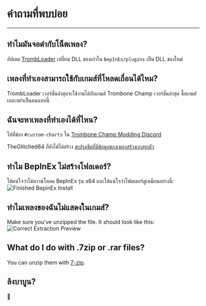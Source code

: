 # คำถามที่พบบ่อย
---

## ทำไมมันจอดำกับโน็ตเพลง?

อัปเดต [TrombLoader](https://github.com/NyxTheShield/TrombLoader/releases/latest) เปลี่ยน DLL ของเก่าใน `BepInEx/plugins` เป็น DLL ของใหม่

## เพลงที่ทำเองสามารถใช้กับเกมส์ที่โหลดเถื่อนได้ไหม?

TrombLoader เวอร์ชั่นล่าสุดจะใช้งานได้กับเกมส์ Trombone Champ เวอร์ชั่นล่าสุด ซื้อเกมส์เถอะอย่าเป็นคนแบบนี้

## ฉันจะหาเพลงที่ทำเองได้ที่ไหน?

ไปที่ช่อง `#custom-charts` ใน [Trombone Champ Modding Discord](https://discord.gg/KVzKRsbetJ)

TheGlitched64 ก็ยังได้ได้สร้าง [สเปรดชีตที่มีข้อมูลของเพลงสร้างเองทุกตัว](https://docs.google.com/spreadsheets/d/1xpoUnHdSJFqOQEK_637-HCECYtJsgK91oY4dRuDMtik/edit?usp=sharing)

## ทำไม BepInEx ไม่สร้างโฟลเดอร์?

ให้แน่ใจว่าได้ดาวน์โหลด BepInEx รุ่น x64 และให้แน่ใจว่าโฟลเดอร์ดูเหมือนอย่างนี้: ![Finished BepinEx Install](../docs/files/finishedbepinex.png)

## ทำไมเพลงของฉันไม่แสดงในเกมส์?

Make sure you've unzipped the file. It should look like this: ![Correct Extraction Preview](../docs/files/customsongcorrect.png)

## What do I do with .7zip or .rar files?

You can unzip them with [7-zip](https://www.7-zip.org/download.html).

## ลิงบาบูน?

🐒
